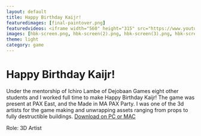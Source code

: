 ```yaml
---
layout: default
title: Happy Birthday Kaijr!
featuredimages: [final-paintover.png]
featuredvideos: <iframe width="560" height="315" src="https://www.youtube.com/embed/mgxDuZaSL1c" frameborder="0" allowfullscreen></iframe>
images: [hbk-screen.png, hbk-screen(2).png, hbk-screen(3).png, hbk-screen(4).png, hbk-screen(5).png, hbk-screen(6).png]
theme: light
category: game
---
```


# Happy Birthday Kaijr!

Under the mentorship of Ichiro Lambe of Dejobaan Games eight other students and I worked full time to make Happy Birthday Kaijr! The game was present at PAX East, and the Made in MA PAX Party. I was one of the 3d artists for the game making and unwrapping assets ranging from props to fully destructible buildings. 
[Download on PC or MAC](https://github.com/nathanwentworth/happy-birthday-kai-junior/releases/tag/v0.7)

Role: 3D Artist
